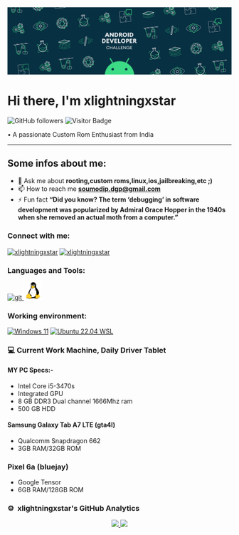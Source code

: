 <img src="https://github.com/xlightningxstar/xlightningxstar/blob/main/Gallery/github%20banner.png" alt="my main bio image">
 
# Hi there, I'm xlightningxstar  
![GitHub followers](https://img.shields.io/github/followers/xlightningxstar?style=flat-square&label=Followers&logo=github&labelColor=000000&color=0d1117)
![Visitor Badge](https://visitor-badge.glitch.me/badge?page_id=xlightningxstar&style=flat-square&label=Visitors&labelColor=000000&color=0d1117)


• A passionate Custom Rom Enthusiast from India
***

## Some infos about me:
- 💬 Ask me about **rooting,custom roms,linux,ios,jailbreaking,etc ;)**
- 📫 How to reach me **soumodip.dgp@gmail.com**
- ⚡ Fun fact **“Did you know? The term ‘debugging’ in software development was popularized by Admiral Grace Hopper in the 1940s when she removed an actual moth from a computer.”**

<h3 align="left">Connect with me:</h3>
<p align="left">
<a href="https://www.instagram.com/xlightningxstar/" target="blank"><img align="center" src="https://raw.githubusercontent.com/rahuldkjain/github-profile-readme-generator/master/src/images/icons/Social/instagram.svg" alt="xlightningxstar" height="40" width="40" /></a>  
<a href="https://t.me/xlightningxstar/" target="blank"><img align="center" src="https://cloud.githubusercontent.com/assets/29163250/26754498/4422864c-487c-11e7-9131-3109433ebf24.png" alt="xlightningxstar" height="40" width="40" /></a>
</p>

<h3 align="left">Languages and Tools:</h3>
<p align="left"> <a href="https://git-scm.com/" target="_blank" rel="noreferrer"> <img src="https://www.vectorlogo.zone/logos/git-scm/git-scm-icon.svg" alt="git" width="40" height="40"/> </a> <a href="https://www.linux.org/" target="_blank" rel="noreferrer"> <img src="https://raw.githubusercontent.com/devicons/devicon/master/icons/linux/linux-original.svg" alt="linux" width="40" height="40"/> </a> </p>

<h3 align="left">Working environment:</h3>

[![Windows 11](https://img.shields.io/badge/Windows%2011-00adef?style=flat-square&logo=windows&logoColor=ffffff)](https://www.microsoft.com/en-in/software-download/windows10)
[![Ubuntu 22.04 WSL](https://img.shields.io/badge/Ubuntu%2022.04-dd4814?style=flat-square&logo=ubuntu&logoColor=ffffff)](https://ubuntu.com/wsl)

### 💻 Current Work Machine, Daily Driver Tablet 
#### MY PC Specs:-
- Intel Core i5-3470s
- Integrated GPU
- 8 GB DDR3 Dual channel 1666Mhz ram
- 500 GB HDD

#### Samsung Galaxy Tab A7 LTE (gta4l)
- Qualcomm Snapdragon 662
- 3GB RAM/32GB ROM

### Pixel 6a (bluejay)
- Google Tensor
- 6GB RAM/128GB ROM

### ⚙️ &nbsp;xlightningxstar's GitHub Analytics
<p align="center">
<a href="https://github.com/xlightningxstar">
<img height="180em" src="https://github-readme-stats-eight-theta.vercel.app/api?username=xlightningxstar&show_icons=true&theme=nightowl&include_all_commits=true&count_private=true"/>
<img height="180em" src="https://github-readme-stats-eight-theta.vercel.app/api/top-langs/?username=xlightningxstar&layout=compact&langs_count=8&theme=nightowl"/>
</a>
</p>
